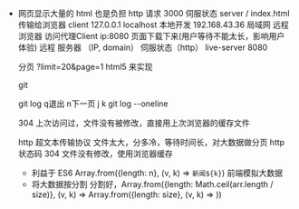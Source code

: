 - 网页显示大量的 html 也是负担
    http 请求 3000 伺服状态 server
    / index.html 传输给浏览器 client
    127.0.0.1  localhost  本地开发
    192.168.43.36  局域网 远程
    浏览器 访问代理Client  ip:8080  页面下载下来(用户等待不能太长，影响用户体验)
    远程  服务器 （IP, domain） 伺服状态（http）  live-server  8080
    
    分页  ?limit=20&page=1
    html5  来实现

    git 

    git log  q退出 n下一页 j k
    git log --oneline

    304  上次访问过，文件没有被修改，直接用上次浏览器的缓存文件

    http 超文本传输协议
    文件太大，分多冷，等待时间长，对大数据做分页
    http 状态码 304 文件没有修改，使用浏览器缓存

    - 利益于 ES6 Array.from({length: n}, (v, k) => `新闻${k}`)  前端模拟大数据
    - 将大数据按分割  分割好，Array.from({length: Math.ceil(arr.length / size)}, (v, k) => Array.from({length: size}, (v, k) => ))